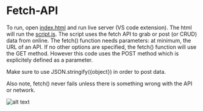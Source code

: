 # Fetch-API

To run, open [index.html](https://github.com/RamonJustisOrtega/Fetch-API/blob/main/index.html) and run live server (VS code extension).
The html will run the [script.js](https://github.com/RamonJustisOrtega/Fetch-API/blob/main/script.js).
The script uses the fetch API to grab or post (or CRUD) data from online.
The fetch() function needs parameters: at minimum, the URL of an API.
If no other options are specified, the fetch() function will use the GET method.
However this code uses the POST method which is explicitely defined as a parameter.

Make sure to use JSON.stringify({object}) in order to post data.

Also note, fetch() never fails unless there is something wrong with the API or network.

![alt text](https://github.com/RamonJustisOrtega/Fetch-API/blob/main/code%20image.png)
